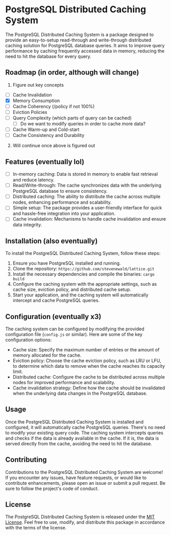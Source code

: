# PostgreSQL Distributed Caching System

The PostgreSQL Distributed Caching System is a package designed to provide an easy-to-setup read-through and write-through distributed caching solution for PostgreSQL database queries. It aims to improve query performance by caching frequently accessed data in memory, reducing the need to hit the database for every query.

## Roadmap (in order, although will change)
1. Figure out key concepts
  - [ ] Cache Invalidation
  - [x] Memory Consumption
  - [ ] Cache Coherency (/policy if not 100%)
  - [ ] Eviction Policies
  - [ ] Query Complexity (which parts of query can be cached)
      - [ ] Do we want to modify queries in order to cache more data?
  - [ ] Cache Warm-up and Cold-start
  - [ ] Cache Consistency and Durability
2. Will continue once above is figured out

## Features (eventually lol)

- [ ] In-memory caching: Data is stored in memory to enable fast retrieval and reduce latency.
- [ ] Read/Write-through: The cache synchronizes data with the underlying PostgreSQL database to ensure consistency.
- [ ] Distributed caching: The ability to distribute the cache across multiple nodes, enhancing performance and scalability.
- [ ] Simple setup: The package provides a user-friendly interface for quick and hassle-free integration into your application.
- [ ] Cache invalidation: Mechanisms to handle cache invalidation and ensure data integrity.

## Installation (also eventually)

To install the PostgreSQL Distributed Caching System, follow these steps:

1. Ensure you have PostgreSQL installed and running.
2. Clone the repository: `https://github.com/stevenewald/lattice.git`
3. Install the necessary dependencies and compile the binaries: `cargo build`
4. Configure the caching system with the appropriate settings, such as cache size, eviction policy, and distributed cache setup.
5. Start your application, and the caching system will automatically intercept and cache PostgreSQL queries.

## Configuration (eventually x3)

The caching system can be configured by modifying the provided configuration file (`config.js` or similar). Here are some of the key configuration options:

- Cache size: Specify the maximum number of entries or the amount of memory allocated for the cache.
- Eviction policy: Choose the cache eviction policy, such as LRU or LFU, to determine which data to remove when the cache reaches its capacity limit.
- Distributed cache: Configure the cache to be distributed across multiple nodes for improved performance and scalability.
- Cache invalidation strategy: Define how the cache should be invalidated when the underlying data changes in the PostgreSQL database.

## Usage

Once the PostgreSQL Distributed Caching System is installed and configured, it will automatically cache PostgreSQL queries. There's no need to modify your existing query code. The caching system intercepts queries and checks if the data is already available in the cache. If it is, the data is served directly from the cache, avoiding the need to hit the database.

## Contributing

Contributions to the PostgreSQL Distributed Caching System are welcome! If you encounter any issues, have feature requests, or would like to contribute enhancements, please open an issue or submit a pull request. Be sure to follow the project's code of conduct.

## License

The PostgreSQL Distributed Caching System is released under the [MIT License](LICENSE). Feel free to use, modify, and distribute this package in accordance with the terms of the license.

